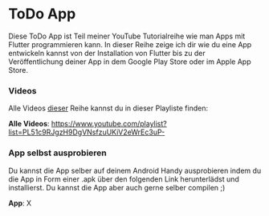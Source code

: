 # ToDo App

Diese ToDo App ist Teil meiner YouTube Tutorialreihe wie man Apps mit Flutter programmieren kann.
In dieser Reihe zeige ich dir wie du eine App entwickeln kannst von der Installation von Flutter
bis zu der Veröffentlichung deiner App in dem Google Play Store oder im Apple App Store.

### Videos

Alle Videos [dieser](https://www.youtube.com/playlist?list=PL51c9RJgzH9DgVNsfzuUKiV2eWrEc3uP) Reihe kannst du in dieser Playliste finden:

**Alle Videos**: https://www.youtube.com/playlist?list=PL51c9RJgzH9DgVNsfzuUKiV2eWrEc3uP-

### App selbst ausprobieren

Du kannst die App selber auf deinem Android Handy ausprobieren indem du die App in Form einer .apk über den
folgenden Link herunterlädst und installierst. Du kannst die App aber auch gerne selber compilen ;)

**App**: X